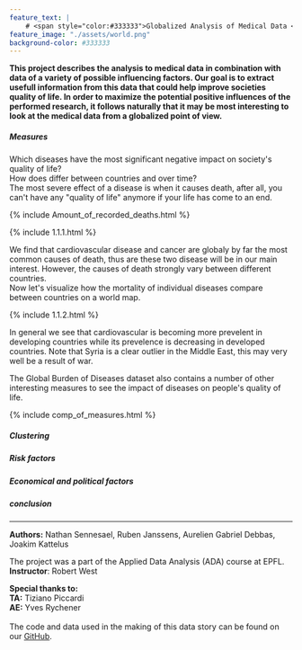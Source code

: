 ```yaml
---
feature_text: |
    # <span style="color:#333333">Globalized Analysis of Medical Data </span> 
feature_image: "./assets/world.png"
background-color: #333333
---
```


__This project describes the analysis to medical data in combination with data of a variety of possible influencing factors. Our goal is to extract usefull information from this data that could help improve societies quality of life. In order to maximize the potential positive influences of the performed research, it follows naturally that it may be most interesting to look at the medical data from a globalized point of view.__

##### Measures

Which diseases have the most significant negative impact on society's quality of life? <br> How does differ between countries and over time? <br>
The most severe effect of a disease is when it causes death, after all, you can't have any "quality of life" anymore if your life has come to an end. <br>

{% include Amount_of_recorded_deaths.html %}

{% include 1.1.1.html %}

We find that cardiovascular disease and cancer are globaly by far the most common causes of death, thus are these two disease will be in our main interest. However, the causes of death strongly vary between different countries. <br>
Now let's visualize how the mortality of individual diseases compare between countries on a world map.

{% include 1.1.2.html %}

In general we see that cardiovascular is becoming more prevelent in developing countries while its prevelence is decreasing in developed countries. Note that Syria is a clear outlier in the Middle East, this may very well be a result of war.

The Global Burden of Diseases dataset also contains a number of other interesting measures to see the impact of diseases on people's quality of life.

{% include comp_of_measures.html %}

##### Clustering

##### Risk factors

##### Economical and political factors

##### conclusion





---
__Authors:__ Nathan Sennesael, Ruben Janssens, Aurelien Gabriel Debbas, Joakim Kattelus

The project was a part of the Applied Data Analysis (ADA) course at EPFL. <br>
__Instructor__: Robert West

__Special thanks to:__ <br>
__TA:__ Tiziano Piccardi<br>
__AE:__ Yves Rychener<br>
 <br>
The code and data used in the making of this data story can be found on our [GitHub](https://github.com/Senneschal/Data_Science_Alliance).
